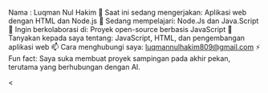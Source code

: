 Nama : Luqman Nul Hakim
🔭 Saat ini sedang mengerjakan: Aplikasi web dengan HTML dan Node.js
🌱 Sedang mempelajari: Node.Js dan Java.Script
👯 Ingin berkolaborasi di: Proyek open-source berbasis JavaScript
💬 Tanyakan kepada saya tentang: JavaScript, HTML, dan pengembangan aplikasi web
📫 Cara menghubungi saya: luqmannulhakim809@gmail.com
⚡ Fun fact: Saya suka membuat proyek sampingan pada akhir pekan, terutama yang berhubungan dengan AI.

<<!---
luqman-nd/luqman-nd is a ✨ special ✨ repository because its `README.md` (this file) appears on your GitHub profile.
You can click the Preview link to take a look at your changes.
--->

